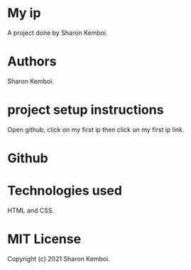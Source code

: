 # My ip
A project done by Sharon Kemboi.

# Authors
Sharon Kemboi.

# project setup instructions
 Open github, click on my first ip then click on my first ip link.

# Github

# Technologies used
  HTML and CSS.

# MIT License
Copyright (c) 2021 Sharon Kemboi.
